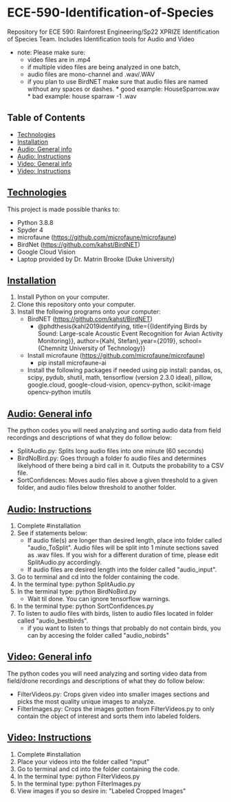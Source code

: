 # ECE-590-Identification-of-Species
Repository for ECE 590: Rainforest Engineering/Sp22 XPRIZE Identification of 
Species Team.
Includes Identification tools for Audio and Video
* note: Please make sure: 
  * video files are in .mp4 
  * if multiple video files are being analyzed in one batch,  
  * audio files are mono-channel and .wav/.WAV
  * if you plan to use BirdNET make sure that audio files are named without
    any spaces or dashes. 
        * good example: HouseSparrow.wav
        * bad example: house sparraw -1 .wav

## Table of Contents
* [Technologies](#technologies)
* [Installation](#installation)
* [Audio: General info](#audio-general-info)
* [Audio: Instructions](#instructions-audio)
* [Video: General info](#video-general-info)
* [Video: Instructions](#instructions-video)

## [Technologies](#technologies)
This project is made possible thanks to: 
* Python 3.8.8
* Spyder 4
* microfaune (https://github.com/microfaune/microfaune)
* BirdNet (https://github.com/kahst/BirdNET)
* Google Cloud Vision
* Laptop provided by Dr. Matrin Brooke (Duke University)

## [Installation](#installation)
1. Install Python on your computer. 
2. Clone this repository onto your computer.
3. Install the following programs onto your computer: 
    * BirdNET (https://github.com/kahst/BirdNET)
      - @phdthesis{kahl2019identifying, title={{Identifying Birds by Sound: 
      Large-scale Acoustic Event Recognition for Avian Activity Monitoring}},
      author={Kahl, Stefan},year={2019},
      school={Chemnitz University of Technology}}
    * Install microfaune (https://github.com/microfaune/microfaune)
      * pip install microfaune-ai
    * Install the following packages if needed using pip install: 
      pandas, os, scipy, pydub, shutil, math, tensorflow (version 2.3.0 ideal),
      pillow, google.cloud, google-cloud-vision, opencv-python, 
      scikit-image opencv-python imutils

## [Audio: General info](#audio-general-info)
The python codes you will need analyzing and sorting audio data from field 
recordings and descriptions of what they do follow below:

* SplitAudio.py: Splits long audio files into one minute (60 seconds) 
* BirdNoBird.py: Goes through a folder fo audio files and determines likelyhood 
  of there being a bird call in it. Outputs the probability to a CSV file. 
* SortConfidences: Moves audio files above a given threshold to a given
  folder, and audio files below threshold to another folder.

## [Audio: Instructions](#instructions-audio)
1. Complete #installation
2. See if statements below:
    * If audio file(s) are longer than desired length, place into folder called 
    "audio_ToSplit". Audio files will be split into 1 minute sections saved as
    .wav files. If you wish for a different duration of time, please edit 
    SplitAudio.py accordingly. 
    * If audio files are desired length into the folder called "audio_input". 
5. Go to terminal and cd into the folder containing the code. 
6. In the terminal type: python SplitAudio.py 
7. In the terminal type: python BirdNoBird.py 
    * Wait til done. You can ignore tensorflow warnings.
8. In the terminal type: python SortConfidences.py
9. To listen to audio files with birds, listen to audio files located in folder
   called "audio_bestbirds". 
    * if you want to listen to things that probably do not contain birds, you can
    by accesing the folder called "audio_nobirds"


## [Video: General info](#video-general-info)
The python codes you will need analyzing and sorting video data from field/drone 
recordings and descriptions of what they do follow below:

* FilterVideos.py: Crops given video into smaller images sections and picks
  the most quality unique images to analyze.
* FilterImages.py: Crops the images gotten from FilterVideos.py to only contain
  the object of interest and sorts them into labeled folders. 
  
## [Video: Instructions](#instructions-video)
1. Complete #installation
2. Place your videos into the folder called "input"
3. Go to terminal and cd into the folder containing the code. 
4. In the terminal type: python FilterVideos.py 
5. In the terminal type: python FilterImages.py 
6. View images if you so desire in: "Labeled Cropped Images"
